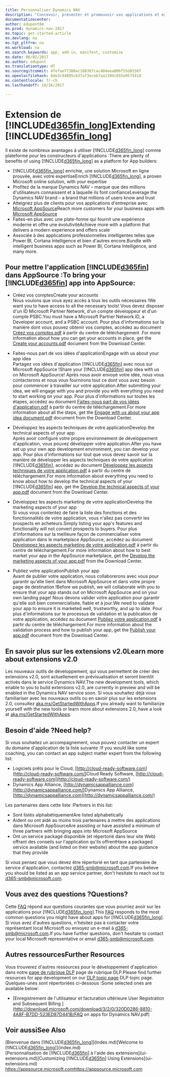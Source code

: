 ```yaml
---
title: Personnaliser Dynamics NAV
description: "Concevoir, présenter et promouvoir vos applications et extensions pour Dynamics NAV."
documentationcenter: 
author: edupont04
ms.prod: dynamics-nav-2017
ms.topic: get-started-article
ms.devlang: na
ms.tgt_pltfrm: na
ms.workload: na
ms.search.keywords: app, add-in, manifest, customize
ms.date: 06/02/2017
ms.author: edupont
ms.translationtype: HT
ms.sourcegitcommit: 4fefaef7380ac10836fcac404eea006f55d8556f
ms.openlocfilehash: 6de3c94885cb37a73eceb7aa139dc055e0575418
ms.contentlocale: fr-ch
ms.lasthandoff: 10/16/2017

---
```

# <a name="extending-included365finlongincludesd365finlongmdmd"></a><span data-ttu-id="79ad7-103">Extension de [!INCLUDE[d365fin_long](includes/d365fin_long_md.md)]</span><span class="sxs-lookup"><span data-stu-id="79ad7-103">Extending [!INCLUDE[d365fin_long](includes/d365fin_long_md.md)]</span></span>
<span data-ttu-id="79ad7-104">Il existe de nombreux avantages à utiliser [!INCLUDE[d365fin_long](includes/d365fin_long_md.md)] comme plateforme pour les constructeurs d'applications :</span><span class="sxs-lookup"><span data-stu-id="79ad7-104">There are plenty of benefits of using [!INCLUDE[d365fin_long](includes/d365fin_long_md.md)] as a platform for App builders:</span></span>

* <span data-ttu-id="79ad7-105">[!INCLUDE[d365fin_long](includes/d365fin_long_md.md)] enrichie, une solution Microsoft en ligne prouvée, avec votre expertise</span><span class="sxs-lookup"><span data-stu-id="79ad7-105">Enrich [!INCLUDE[d365fin_long](includes/d365fin_long_md.md)], a proven Microsoft online solution, with your expertise</span></span>  
* <span data-ttu-id="79ad7-106">Profitez de la marque Dynamics NAV – marque que des millions d'utilisateurs connaissent et à laquelle ils font confiance</span><span class="sxs-lookup"><span data-stu-id="79ad7-106">Leverage the Dynamics NAV brand – a brand that millions of users know and trust</span></span>  
* <span data-ttu-id="79ad7-107">Atteignez plus de clients pour vos applications d'entreprise avec [Microsoft AppSource](https://appsource.microsoft.com/)</span><span class="sxs-lookup"><span data-stu-id="79ad7-107">Reach more customers for your business apps with [Microsoft AppSource](https://appsource.microsoft.com/)</span></span>  
* <span data-ttu-id="79ad7-108">Faites-en plus avec une plate-forme qui fournit une expérience moderne et offre une évolutivité</span><span class="sxs-lookup"><span data-stu-id="79ad7-108">Achieve more with a platform that delivers a modern experience and offers scale</span></span>  
* <span data-ttu-id="79ad7-109">Associée à des applications professionnelles intelligentes telles que Power BI, Cortana Intelligence et bien d'autres encore.</span><span class="sxs-lookup"><span data-stu-id="79ad7-109">Bundle with intelligent business apps such as Power BI, Cortana Intelligence, and many more.</span></span>  

## <a name="to-bring-your-included365finincludesd365finmdmd-app-into-appsource"></a><span data-ttu-id="79ad7-110">Pour mettre l'application [!INCLUDE[d365fin](includes/d365fin_md.md)] dans AppSource :</span><span class="sxs-lookup"><span data-stu-id="79ad7-110">To bring your [!INCLUDE[d365fin](includes/d365fin_md.md)] app into AppSource:</span></span>
+ <span data-ttu-id="79ad7-111">Créez vos comptes</span><span class="sxs-lookup"><span data-stu-id="79ad7-111">Create your accounts</span></span>  
<span data-ttu-id="79ad7-112">Nous voulons que vous ayez accès à tous les outils nécessaires !</span><span class="sxs-lookup"><span data-stu-id="79ad7-112">We want you to have access to all the necessary tools!</span></span> <span data-ttu-id="79ad7-113">Vous devez disposer d'un ID Microsoft Partner Network, d'un compte développeur et d'un compte PSBC.</span><span class="sxs-lookup"><span data-stu-id="79ad7-113">You must have a Microsoft Partner Network ID, a Developer account, and a PSBC account.</span></span>
<span data-ttu-id="79ad7-114">Pour plus d'informations sur la manière dont vous pouvez obtenir vos comptes, accédez au document [Créez vos comptes.pdf](https://go.microsoft.com/fwlink/?linkid=841514) à partir du centre de téléchargement .</span><span class="sxs-lookup"><span data-stu-id="79ad7-114">For more information about how you can get your accounts in place, get the [Create your accounts.pdf](https://go.microsoft.com/fwlink/?linkid=841514) document from the Download Center.</span></span>

+ <span data-ttu-id="79ad7-115">Faites-nous part de vos idées d'application</span><span class="sxs-lookup"><span data-stu-id="79ad7-115">Engage with us about your app idea</span></span>  
<span data-ttu-id="79ad7-116">Partagez vos idées d'application [!INCLUDE[d365fin](includes/d365fin_md.md)] avec nous sur Microsoft AppSource !</span><span class="sxs-lookup"><span data-stu-id="79ad7-116">Share your [!INCLUDE[d365fin](includes/d365fin_md.md)] app idea with us on Microsoft AppSource!</span></span> <span data-ttu-id="79ad7-117">Après nous avoir envoyé votre idée, nous vous contacterons et nous vous fournirons tout ce dont vous avez besoin pour commencer à travailler sur votre application.</span><span class="sxs-lookup"><span data-stu-id="79ad7-117">After submitting your idea, we will engage with you and provide you with everything you need to start working on your app.</span></span>
<span data-ttu-id="79ad7-118">Pour plus d'informations sur toutes les étapes, accédez au document [Faites-nous part de vos idées d'application.pdf](https://go.microsoft.com/fwlink/?linkid=841515) à partir du centre de téléchargement.</span><span class="sxs-lookup"><span data-stu-id="79ad7-118">For more information about all the steps, get the [Engage with us about your app idea document.pdf](https://go.microsoft.com/fwlink/?linkid=841515) document from the Download Center.</span></span>

+ <span data-ttu-id="79ad7-119">Développez les aspects techniques de votre application</span><span class="sxs-lookup"><span data-stu-id="79ad7-119">Develop the technical aspects of your app</span></span>    
<span data-ttu-id="79ad7-120">Après avoir configuré votre propre environnement de développement d'application, vous pouvez développer votre application.</span><span class="sxs-lookup"><span data-stu-id="79ad7-120">After you have set up your own app development environment, you can develop your app.</span></span>
<span data-ttu-id="79ad7-121">Pour plus d'informations sur tout que vous devez savoir sur la manière de développer les aspects techniques de votre application [!INCLUDE[d365fin](includes/d365fin_md.md)], accédez au document [Développez les aspects techniques de votre application.pdf](https://go.microsoft.com/fwlink/?linkid=841516) à partir du centre de téléchargement.</span><span class="sxs-lookup"><span data-stu-id="79ad7-121">For more information about everything you need to know about how to develop the technical aspects of your [!INCLUDE[d365fin](includes/d365fin_md.md)] app, get the [Develop the technical aspects of your app.pdf](https://go.microsoft.com/fwlink/?linkid=841516) document from the Download Center.</span></span>

+ <span data-ttu-id="79ad7-122">Développez les aspects marketing de votre application</span><span class="sxs-lookup"><span data-stu-id="79ad7-122">Develop the marketing aspects of your app</span></span>  
<span data-ttu-id="79ad7-123">Si vous vous contentez de faire la liste des fonctions et des fonctionnalités de votre application, vous n'allez pas convertir les prospects en acheteurs.</span><span class="sxs-lookup"><span data-stu-id="79ad7-123">Simply listing your app's features and functionality will not convert prospects to buyers.</span></span> <span data-ttu-id="79ad7-124">Pour plus d'informations sur la meilleure façon de commercialiser votre application dans le marketplace AppSource, accédez au document [Développez les aspects marketing de votre application.pdf](https://go.microsoft.com/fwlink/?linkid=841518) à partir du centre de téléchargement.</span><span class="sxs-lookup"><span data-stu-id="79ad7-124">For more information about how to best market your app in the AppSource marketplace, get the [Develop the marketing aspects of your app.pdf](https://go.microsoft.com/fwlink/?linkid=841518) from the Download Center.</span></span>

+ <span data-ttu-id="79ad7-125">Publiez votre application</span><span class="sxs-lookup"><span data-stu-id="79ad7-125">Publish your app</span></span>  
<span data-ttu-id="79ad7-126">Avant de publier votre application, nous collaborerons avec vous pour garantir qu'elle tient dans Microsoft AppSource et dans votre propre page de destination !</span><span class="sxs-lookup"><span data-stu-id="79ad7-126">Before we publish, we will collaborate with you to ensure that your app stands out on Microsoft AppSource and on your own landing page!</span></span> <span data-ttu-id="79ad7-127">Nous devons valider votre application pour garantir qu'elle soit bien commercialisée, fiable et à jour.</span><span class="sxs-lookup"><span data-stu-id="79ad7-127">We need to validate your app to ensure it is marketed well, trustworthy, and up to date.</span></span>
<span data-ttu-id="79ad7-128">Pour plus d'informations sur le processus de validation et la publication de votre application, accédez au document [Publiez votre application.pdf](https://go.microsoft.com/fwlink/?linkid=841517) à partir du centre de téléchargement.</span><span class="sxs-lookup"><span data-stu-id="79ad7-128">For more information about the validation process and how to publish your app, get the [Publish your app.pdf](https://go.microsoft.com/fwlink/?linkid=841517) document from the Download Center.</span></span>

## <a name="learn-more-about-extensions-v20"></a><span data-ttu-id="79ad7-129">En savoir plus sur les extensions v2.0</span><span class="sxs-lookup"><span data-stu-id="79ad7-129">Learn more about extensions v2.0</span></span>
<span data-ttu-id="79ad7-130">Les nouveaux outils de développement, qui vous permettent de créer des extensions v2.0, sont actuellement en prévisualisation et seront bientôt activés dans le service Dynamics NAV.</span><span class="sxs-lookup"><span data-stu-id="79ad7-130">The new development tools, which enable to you to build extensions v2.0, are currently in preview and will be enabled in the Dynamics NAV service soon.</span></span> <span data-ttu-id="79ad7-131">Si vous souhaitez déjà vous familiariser avec les nouveaux outils ou en savoir plus sur les extensions 2.0, consultez [aka.ms/GetStartedWithApps](http://aka.ms/GetStartedWithApps).</span><span class="sxs-lookup"><span data-stu-id="79ad7-131">If you already want to familiarize yourself with the new tools or learn more about extensions 2.0, have a look at [aka.ms/GetStartedWithApps](http://aka.ms/GetStartedWithApps).</span></span>  

## <a name="need-help"></a><span data-ttu-id="79ad7-132">Besoin d'aide ?</span><span class="sxs-lookup"><span data-stu-id="79ad7-132">Need help?</span></span>
<span data-ttu-id="79ad7-133">Si vous souhaitez un accompagnement, vous pouvez contacter un expert du domaine d'application de la liste suivante :</span><span class="sxs-lookup"><span data-stu-id="79ad7-133">If you would like some coaching, you can contact an app subject matter expert from the following list:</span></span>

* <span data-ttu-id="79ad7-134">Logiciels prêts pour le Cloud, [http://cloud-ready-software.com](http://cloud-ready-software.com/)</span><span class="sxs-lookup"><span data-stu-id="79ad7-134">Cloud Ready Software, [http://cloud-ready-software.com](http://cloud-ready-software.com/)</span></span>  
* <span data-ttu-id="79ad7-135">Dynamics App Alliance, [http://dynamicsappalliance.com](http://dynamicsappalliance.com/)</span><span class="sxs-lookup"><span data-stu-id="79ad7-135">Dynamics App Alliance, [http://dynamicsappalliance.com](http://dynamicsappalliance.com/)</span></span>

<span data-ttu-id="79ad7-136">Les partenaires dans cette liste :</span><span class="sxs-lookup"><span data-stu-id="79ad7-136">Partners in this list:</span></span>

* <span data-ttu-id="79ad7-137">Sont listés alphabétiquement</span><span class="sxs-lookup"><span data-stu-id="79ad7-137">Are listed alphabetically</span></span>  
* <span data-ttu-id="79ad7-138">Aident ou ont aidé au moins trois partenaires à mettre des applications dans Microsoft AppSource</span><span class="sxs-lookup"><span data-stu-id="79ad7-138">Are assisting or have assisted a minimum of three partners with bringing apps into Microsoft AppSource</span></span>  
* <span data-ttu-id="79ad7-139">Ont un service packagé disponible (et répertorié dans leur site Web) offrant des conseils sur l'application qu'ils offrent</span><span class="sxs-lookup"><span data-stu-id="79ad7-139">Have a packaged service available (and listed on their website) about the app guidance that they provide</span></span>  

<span data-ttu-id="79ad7-140">Si vous pensez que vous devez être répertorié en tant que partenaire de service d'application, contactez [d365-smb@microsoft.com](mailto:d365-smb@microsoft.com).</span><span class="sxs-lookup"><span data-stu-id="79ad7-140">If you believe you should be listed as an app service partner, don't hesitate to reach out to [d365-smb@microsoft.com](mailto:d365-smb@microsoft.com).</span></span>

## <a name="questions"></a><span data-ttu-id="79ad7-141">Vous avez des questions ?</span><span class="sxs-lookup"><span data-stu-id="79ad7-141">Questions?</span></span>
<span data-ttu-id="79ad7-142">Cette [FAQ](https://go.microsoft.com/fwlink/?linkid=841520) répond aux questions courantes que vous pourriez avoir sur les applications pour [!INCLUDE[d365fin_long](includes/d365fin_long_md.md)].</span><span class="sxs-lookup"><span data-stu-id="79ad7-142">This [FAQ](https://go.microsoft.com/fwlink/?linkid=841520) responds to the most common questions you might have about apps for [!INCLUDE[d365fin_long](includes/d365fin_long_md.md)].</span></span> <span data-ttu-id="79ad7-143">Si vous avez d'autres questions, n'hésitez pas à contacter votre représentant local Microsoft ou envoyez un e-mail à [d365-smb@microsoft.com](mailto:d365-smb@microsoft.com).</span><span class="sxs-lookup"><span data-stu-id="79ad7-143">If you have further questions, don't hesitate to contact your local Microsoft representative or email [d365-smb@microsoft.com](mailto:d365-smb@microsoft.com).</span></span>

## <a name="further-resources"></a><span data-ttu-id="79ad7-144">Autres ressources</span><span class="sxs-lookup"><span data-stu-id="79ad7-144">Further Resources</span></span>
<span data-ttu-id="79ad7-145">Vous trouverez d'autres ressources pour le développement d'application dans notre [page de rubrique DLP](https://mbspartner.microsoft.com/BFI/Topic/76) page de rubrique DLP.</span><span class="sxs-lookup"><span data-stu-id="79ad7-145">Please find further resources for app development on our [DLP topic page](https://mbspartner.microsoft.com/BFI/Topic/76) DLP topic page.</span></span> <span data-ttu-id="79ad7-146">Quelques-unes sont répertoriées ci-dessous :</span><span class="sxs-lookup"><span data-stu-id="79ad7-146">Some selected ones are available below:</span></span>
-   [<span data-ttu-id="79ad7-147">Enregistrement de l'utilisateur et facturation ultérieure </span><span class="sxs-lookup"><span data-stu-id="79ad7-147">User Registration and Subsequent Billing </span></span>](http://download.microsoft.com/download/3/2/0/320D0286-8810-4A8F-B7DD-523ED87D441B/FAQ on apps for Dynamics NAV.pdf)



## <a name="see-also"></a><span data-ttu-id="79ad7-148">Voir aussi</span><span class="sxs-lookup"><span data-stu-id="79ad7-148">See Also</span></span>
<span data-ttu-id="79ad7-149">[Bienvenue dans [!INCLUDE[d365fin_long](includes/d365fin_long_md.md)]](index.md)</span><span class="sxs-lookup"><span data-stu-id="79ad7-149">[Welcome to [!INCLUDE[d365fin_long](includes/d365fin_long_md.md)]](index.md)</span></span>  
<span data-ttu-id="79ad7-150">[Personnalisation de [!INCLUDE[d365fin](includes/d365fin_md.md)] à l'aide des extensions](ui-extensions.md)</span><span class="sxs-lookup"><span data-stu-id="79ad7-150">[Customizing [!INCLUDE[d365fin](includes/d365fin_md.md)] Using Extensions](ui-extensions.md)</span></span>  
[<span data-ttu-id="79ad7-151">https://appsource.microsoft.com</span><span class="sxs-lookup"><span data-stu-id="79ad7-151">https://appsource.microsoft.com</span></span>](https://appsource.microsoft.com/en-us/marketplace/apps?product=dynamics-365-for-financials&page=1)

